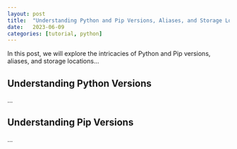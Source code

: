 ```yaml
---
layout: post
title:  "Understanding Python and Pip Versions, Aliases, and Storage Locations"
date:   2023-06-09
categories: [tutorial, python]
---
```



In this post, we will explore the intricacies of Python and Pip versions, aliases, and storage locations...

## Understanding Python Versions
...

## Understanding Pip Versions
...

